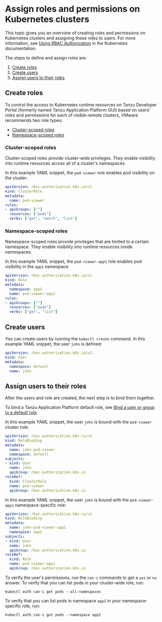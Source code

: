 # Assign roles and permissions on Kubernetes clusters

This topic gives you an overview of creating roles and permissions on Kubernetes clusters and
assigning these roles to users. For more information, see
[Using RBAC Authorization](https://kubernetes.io/docs/reference/access-authn-authz/rbac/)
in the Kubernetes documentation.

The steps to define and assign roles are:

1. [Create roles](#create-roles)
2. [Create users](#create-users)
3. [Assign users to their roles](#assign-users-to-roles)

## <a id="create-roles"></a> Create roles

To control the access to Kubernetes runtime resources on Tanzu Developer Portal
(formerly named Tanzu Application Platform GUI) based on users' roles and permissions for each of
visible remote clusters, VMware recommends two role types:

- [Cluster-scoped roles](#cluster-scoped-roles)
- [Namespace-scoped roles](#namespace-scoped-roles)

### <a id="cluster-scoped-roles"></a> Cluster-scoped roles

Cluster-scoped roles provide cluster-wide privileges. They enable visibility into runtime resources
across all of a cluster's namespaces.

In this example YAML snippet, the `pod-viewer` role enables pod visibility on the cluster:

```yaml
apiVersion: rbac.authorization.k8s.io/v1
kind: ClusterRole
metadata:
  name: pod-viewer
rules:
- apiGroups: [""]
  resources: ["pods"]
  verbs: ["get", "watch", "list"]
```

### <a id="namespace-scoped-roles"></a> Namespace-scoped roles

Namespace-scoped roles provide privileges that are limited to a certain namespace. They enable
visibility into runtime resources inside namespaces.

In this example YAML snippet, the `pod-viewer-app1` role enables pod visibility in the `app1` namespace:

```yaml
apiVersion: rbac.authorization.k8s.io/v1
kind: Role
metadata:
  namespace: app1
  name: pod-viewer-app1
rules:
- apiGroups: [""]
  resources: ["pods"]
  verbs: ["get", "list"]
```

## <a id="create-users"></a> Create users

You can create users by running the `kubectl create` command.
In this example YAML snippet, the user `john` is defined:

```yaml
apiVersion: rbac.authorization.k8s.io/v1
kind: User
metadata:
  namespace: default
  name: john
```

## <a id="assign-users-to-roles"></a> Assign users to their roles

After the users and role are created, the next step is to bind them together.

To bind a Tanzu Application Platform default role, see
[Bind a user or group to a default role](../../authn-authz/binding.html).

In this example YAML snippet, the user `john` is bound with the `pod-viewer` cluster role:

```yaml
apiVersion: rbac.authorization.k8s.io/v1
kind: RoleBinding
metadata:
  name: john-pod-viewer
  namespace: default
subjects:
- kind: User
  name: john
  apiGroup: rbac.authorization.k8s.io
roleRef:
  kind: ClusterRole
  name: pod-viewer
  apiGroup: rbac.authorization.k8s.io
```

In this example YAML snippet, the user `john` is bound with the `pod-viewer-app1` namespace-specific
role:

```yaml
apiVersion: rbac.authorization.k8s.io/v1
kind: RoleBinding
metadata:
  name: john-pod-viewer-app1
  namespace: app1
subjects:
- kind: User
  name: john
  apiGroup: rbac.authorization.k8s.io
roleRef:
  kind: Role
  name: pod-viewer-app1
  apiGroup: rbac.authorization.k8s.io
```

To verify the user's permissions, run the `can-i` commands to get a `yes` or `no` answer.
To verify that you can list pods in your cluster-wide role, run:

```console
kubectl auth can-i get pods --all-namespaces
```

To verify that you can list pods in namespace `app1` in your namespace-specific role, run:

```console
kubectl auth can-i get pods --namespace app1
```
